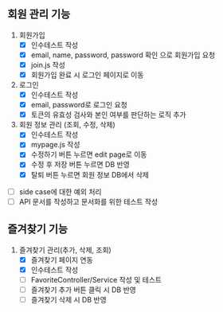 ## 회원 관리 기능
1. 회원가입
    - [x] 인수테스트 작성
    - [x] email, name, password, password 확인 으로 회원가입 요청
    - [x] join.js 작성
    - [x] 회원가입 완료 시 로그인 페이지로 이동
2. 로그인
    - [x] 인수테스트 작성
    - [x] email, password로 로그인 요청
    - [x] 토큰의 유효성 검사와 본인 여부를 판단하는 로직 추가
3. 회원 정보 관리 (조회, 수정, 삭제)
    - [x] 인수테스트 작성
    - [x] mypage.js 작성
    - [x] 수정하기 버튼 누르면 edit page로 이동
    - [x] 수정 후 저장 버튼 누르면 DB 반영
    - [x] 탈퇴 버튼 누르면 회원 정보 DB에서 삭제
- [ ] side case에 대한 예외 처리
- [ ] API 문서를 작성하고 문서화를 위한 테스트 작성

## 즐겨찾기 기능
1. 즐겨찾기 관리(추가, 삭제, 조회)
    - [x] 즐겨찾기 페이지 연동
    - [x] 인수테스트 작성
    - [ ] FavoriteController/Service 작성 및 테스트
    - [ ] 즐겨찾기 추가 버튼 클릭 시 DB 반영
    - [ ] 즐겨찾기 삭제 시 DB 반영
